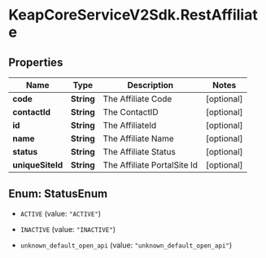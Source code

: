 # KeapCoreServiceV2Sdk.RestAffiliate

## Properties

Name | Type | Description | Notes
------------ | ------------- | ------------- | -------------
**code** | **String** | The Affiliate Code | [optional] 
**contactId** | **String** | The ContactID | [optional] 
**id** | **String** | The AffiliateId | [optional] 
**name** | **String** | The Affiliate Name | [optional] 
**status** | **String** | The Affiliate Status | [optional] 
**uniqueSiteId** | **String** | The Affiliate PortalSite Id | [optional] 



## Enum: StatusEnum


* `ACTIVE` (value: `"ACTIVE"`)

* `INACTIVE` (value: `"INACTIVE"`)

* `unknown_default_open_api` (value: `"unknown_default_open_api"`)




